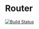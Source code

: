 # Router

[![Build Status](https://travis-ci.org/jaffarc/Router.svg?branch=master)](https://travis-ci.org/jaffarc/Router)

